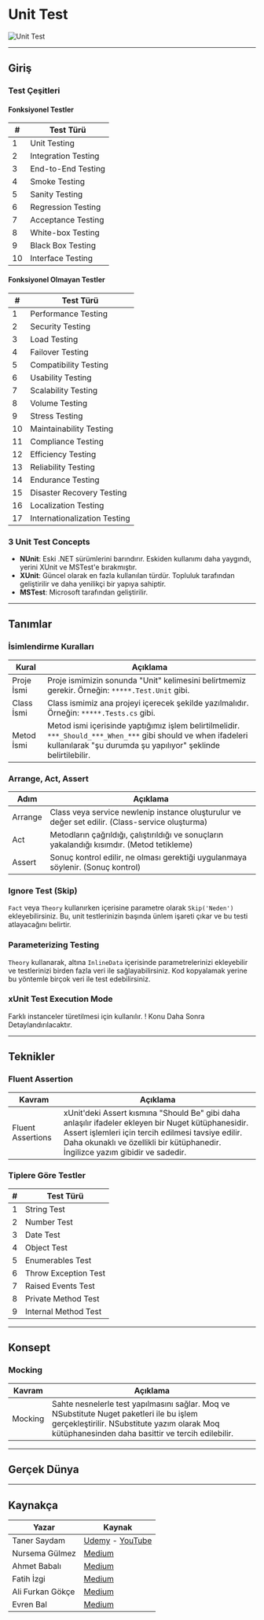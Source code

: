 # Unit Test

![Unit Test](https://files.realpython.com/media/Python-unittest_Watermarked.f6549bba7422.jpg)

---

## Giriş

### Test Çeşitleri

#### Fonksiyonel Testler

| #  | Test Türü                  |
|----|----------------------------|
| 1  | Unit Testing               |
| 2  | Integration Testing         |
| 3  | End-to-End Testing          |
| 4  | Smoke Testing              |
| 5  | Sanity Testing             |
| 6  | Regression Testing         |
| 7  | Acceptance Testing         |
| 8  | White-box Testing          |
| 9  | Black Box Testing          |
| 10 | Interface Testing          |

#### Fonksiyonel Olmayan Testler

| #  | Test Türü                      |
|----|--------------------------------|
| 1  | Performance Testing            |
| 2  | Security Testing               |
| 3  | Load Testing                   |
| 4  | Failover Testing               |
| 5  | Compatibility Testing          |
| 6  | Usability Testing              |
| 7  | Scalability Testing            |
| 8  | Volume Testing                 |
| 9  | Stress Testing                 |
| 10 | Maintainability Testing        |
| 11 | Compliance Testing             |
| 12 | Efficiency Testing             |
| 13 | Reliability Testing            |
| 14 | Endurance Testing              |
| 15 | Disaster Recovery Testing      |
| 16 | Localization Testing           |
| 17 | Internationalization Testing   |

### 3 Unit Test Concepts

- **NUnit**: Eski .NET sürümlerini barındırır. Eskiden kullanımı daha yaygındı, yerini XUnit ve MSTest'e bırakmıştır.
- **XUnit**: Güncel olarak en fazla kullanılan türdür. Topluluk tarafından geliştirilir ve daha yenilikçi bir yapıya sahiptir.
- **MSTest**: Microsoft tarafından geliştirilir.

---

## Tanımlar

### İsimlendirme Kuralları

| Kural           | Açıklama                                                                                     |
|-----------------|----------------------------------------------------------------------------------------------|
| Proje İsmi       | Proje ismimizin sonunda "Unit" kelimesini belirtmemiz gerekir. Örneğin: `*****.Test.Unit` gibi. |
| Class İsmi       | Class ismimiz ana projeyi içerecek şekilde yazılmalıdır. Örneğin: `*****.Tests.cs` gibi.       |
| Metod İsmi       | Metod ismi içerisinde yaptığımız işlem belirtilmelidir. `***_Should_***_When_***` gibi should ve when ifadeleri kullanılarak "şu durumda şu yapılıyor" şeklinde belirtilebilir. |

### Arrange, Act, Assert

| Adım    | Açıklama                                                                                           |
|---------|----------------------------------------------------------------------------------------------------|
| Arrange | Class veya service newlenip instance oluşturulur ve değer set edilir. (Class-service oluşturma)   |
| Act     | Metodların çağrıldığı, çalıştırıldığı ve sonuçların yakalandığı kısımdır. (Metod tetikleme)      |
| Assert  | Sonuç kontrol edilir, ne olması gerektiği uygulanmaya söylenir. (Sonuç kontrol)                   |

### Ignore Test (Skip)

`Fact` veya `Theory` kullanırken içerisine parametre olarak `Skip('Neden')` ekleyebilirsiniz. Bu, unit testlerinizin başında ünlem işareti çıkar ve bu testi atlayacağını belirtir.

### Parameterizing Testing

`Theory` kullanarak, altına `InlineData` içerisinde parametrelerinizi ekleyebilir ve testlerinizi birden fazla veri ile sağlayabilirsiniz. Kod kopyalamak yerine bu yöntemle birçok veri ile test edebilirsiniz.

### xUnit Test Execution Mode

Farklı instanceler türetilmesi için kullanılır. ! Konu Daha Sonra Detaylandırılacaktır.

---

## Teknikler

### Fluent Assertion

| Kavram            | Açıklama                                                                                 |
|-------------------|------------------------------------------------------------------------------------------|
| Fluent Assertions | xUnit'deki Assert kısmına "Should Be" gibi daha anlaşılır ifadeler ekleyen bir Nuget kütüphanesidir. Assert işlemleri için tercih edilmesi tavsiye edilir. Daha okunaklı ve özellikli bir kütüphanedir. İngilizce yazım gibidir ve sadedir. |

### Tiplere Göre Testler

| #  | Test Türü             |
|----|-----------------------|
| 1  | String Test           |
| 2  | Number Test           |
| 3  | Date Test             |
| 4  | Object Test           |
| 5  | Enumerables Test      |
| 6  | Throw Exception Test  |
| 7  | Raised Events Test    |
| 8  | Private Method Test   |
| 9  | Internal Method Test  |

---

## Konsept

### Mocking

| Kavram    | Açıklama                                                                                                  |
|-----------|-----------------------------------------------------------------------------------------------------------|
| Mocking   | Sahte nesnelerle test yapılmasını sağlar. Moq ve NSubstitute Nuget paketleri ile bu işlem gerçekleştirilir. NSubstitute yazım olarak Moq kütüphanesinden daha basittir ve tercih edilebilir. |

---

## Gerçek Dünya

---

## Kaynakça

| Yazar           | Kaynak               |
|-----------------|----------------------|
| Taner Saydam    | [Udemy](https://www.udemy.com/) - [YouTube](https://www.youtube.com/) |
| Nursema Gülmez  | [Medium](https://medium.com/@nursema.gulmez) |
| Ahmet Babalı    | [Medium](https://medium.com/@ahmetbabali) |
| Fatih İzgi      | [Medium](https://medium.com/@fatihizgi) |
| Ali Furkan Gökçe| [Medium](https://medium.com/@alifurkangokce) |
| Evren Bal       | [Medium](https://medium.com/@evrenbal) |
